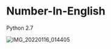 # Number-In-English
Python 2.7

![IMG_20220116_014405](https://user-images.githubusercontent.com/59664965/149634087-7d1fade5-8cab-4062-8605-55029bd5cc72.jpg)
